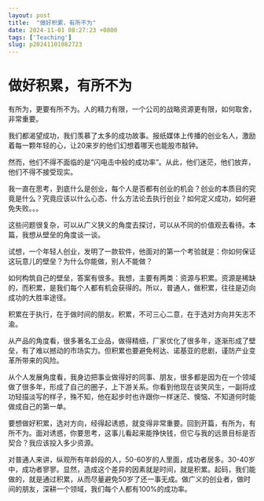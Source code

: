 ```yaml
---
layout: post
title:  "做好积累，有所不为"
date: 2024-11-01 08:27:23 +0800
tags: ['Teaching']
slug: p20241101082723
---
```


# 做好积累，有所不为



​        有所为，更要有所不为。人的精力有限，一个公司的战略资源更有限，如何取舍，非常重要。

​        我们都渴望成功，我们羡慕了太多的成功故事。报纸媒体上传播的创业名人，激励着每一颗年轻的心，让20来岁的他们幻想着哪天也能股市敲钟。

​        然而，他们不得不面临的是“闪电击中般的成功率”。从此，他们迷茫，他们放弃，他们不得不接受现实。

​        我一直在思考，到底什么是创业，每个人是否都有创业的机会？创业的本质目的究竟是什么？究竟应该以什么心态、什么方法论去执行创业？如何定义成功，如何避免失败。。。

​        这些问题很复杂，可以从广义狭义的角度去探讨，可以从不同的价值观去看待。本篇，我想从壁垒的角度谈一谈。

​        试想，一个年轻人创业，发明了一款软件，他面对的第一个考验就是：你如何保证这玩意儿的壁垒？为什么你能做，别人不能做？

​        如何构筑自己的壁垒，答案有很多。我想，主要有两类：资源与积累。资源是稀缺的，而积累，是我们每个人都有机会获得的。所以，普通人，做积累，往往是迈向成功的大胜率途径。

​        积累在于执行，在于做时间的朋友。积累，不可三心二意，在于选对方向并矢志不渝。

​        从产品的角度看，很多著名工业品，做得精细，厂家优化了很多年，逐渐形成了壁垒，有了难以撼动的市场实力。但积累也要避免柯达、诺基亚的悲剧，谨防产业变革所带来的风险。

​        从个人发展角度看，我身边把事业做得好的同事、朋友，很多都是因为在一个领域做了很多年，形成了自己的圈子，上下游关系。你看到他现在谈笑风生，一副将成功轻描淡写的样子，殊不知，他在起步时也许跟你一样迷茫、懊恼、不知道何时能做成自己的第一单。

​        要想做好积累，选对方向，经得起诱惑，就变得非常重要。回到开篇，有所为，有所不为。面对诱惑，你要思考，这事儿看起来能挣快钱，但它与我的远景目标是否契合？我应该投入多少资源。

​        对普通人来讲，纵观所有年龄段的人，50-60岁的人里面，成功者居多。30-40岁中，成功者寥寥。显然，造成这个差异的因素就是时间，就是积累。起码，我们能做的，就是通过积累，从而尽量避免50岁了还一事无成。做广义的创业者，做时间的朋友，深耕一个领域，我们每个人都有100%的成功率。




